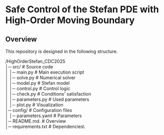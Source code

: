# Safe Control of the Stefan PDE with High-Order Moving Boundary

## Overview
This repository is designed in the following structure.  

/HighOrderStefan_CDC2025\
│─ src/                # Source code\
│   │─ main.py         # Main execution script\
│   │─ solve.py        # Numerical solver\
│   │─ model.py        # Stefan model\
│   │─ control.py      # Control logic\
│   │─ check.py        # Conditions' satisfaction\
│   │─ parameters.py   # Used parameters\
│   │─ plot.py         # Visualization\
│─ config/             # Configuration files\
│   │─ parameters.yaml # Parameters\
│─ README.md.          # Overview\
│─ requirements.txt    # Dependencies\